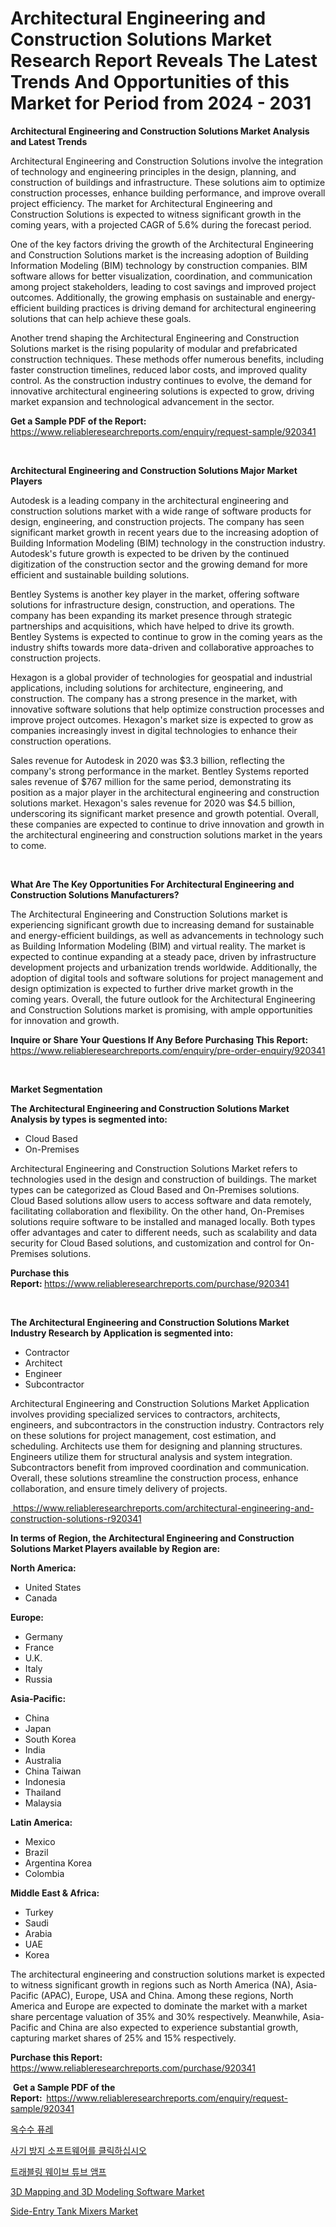 <p><h1>Architectural Engineering and Construction Solutions Market Research Report Reveals The Latest Trends And Opportunities of this Market for Period from 2024 - 2031</h1></p><p><strong>Architectural Engineering and Construction Solutions Market Analysis and Latest Trends</strong></p>
<p><p>Architectural Engineering and Construction Solutions involve the integration of technology and engineering principles in the design, planning, and construction of buildings and infrastructure. These solutions aim to optimize construction processes, enhance building performance, and improve overall project efficiency. The market for Architectural Engineering and Construction Solutions is expected to witness significant growth in the coming years, with a projected CAGR of 5.6% during the forecast period.</p><p>One of the key factors driving the growth of the Architectural Engineering and Construction Solutions market is the increasing adoption of Building Information Modeling (BIM) technology by construction companies. BIM software allows for better visualization, coordination, and communication among project stakeholders, leading to cost savings and improved project outcomes. Additionally, the growing emphasis on sustainable and energy-efficient building practices is driving demand for architectural engineering solutions that can help achieve these goals.</p><p>Another trend shaping the Architectural Engineering and Construction Solutions market is the rising popularity of modular and prefabricated construction techniques. These methods offer numerous benefits, including faster construction timelines, reduced labor costs, and improved quality control. As the construction industry continues to evolve, the demand for innovative architectural engineering solutions is expected to grow, driving market expansion and technological advancement in the sector.</p></p>
<p><strong>Get a Sample PDF of the Report:&nbsp;</strong> <a href="https://www.reliableresearchreports.com/enquiry/request-sample/920341">https://www.reliableresearchreports.com/enquiry/request-sample/920341</a></p>
<p>&nbsp;</p>
<p><strong>Architectural Engineering and Construction Solutions Major Market Players</strong></p>
<p><p>Autodesk is a leading company in the architectural engineering and construction solutions market with a wide range of software products for design, engineering, and construction projects. The company has seen significant market growth in recent years due to the increasing adoption of Building Information Modeling (BIM) technology in the construction industry. Autodesk's future growth is expected to be driven by the continued digitization of the construction sector and the growing demand for more efficient and sustainable building solutions.</p><p>Bentley Systems is another key player in the market, offering software solutions for infrastructure design, construction, and operations. The company has been expanding its market presence through strategic partnerships and acquisitions, which have helped to drive its growth. Bentley Systems is expected to continue to grow in the coming years as the industry shifts towards more data-driven and collaborative approaches to construction projects.</p><p>Hexagon is a global provider of technologies for geospatial and industrial applications, including solutions for architecture, engineering, and construction. The company has a strong presence in the market, with innovative software solutions that help optimize construction processes and improve project outcomes. Hexagon's market size is expected to grow as companies increasingly invest in digital technologies to enhance their construction operations.</p><p>Sales revenue for Autodesk in 2020 was $3.3 billion, reflecting the company's strong performance in the market. Bentley Systems reported sales revenue of $767 million for the same period, demonstrating its position as a major player in the architectural engineering and construction solutions market. Hexagon's sales revenue for 2020 was $4.5 billion, underscoring its significant market presence and growth potential. Overall, these companies are expected to continue to drive innovation and growth in the architectural engineering and construction solutions market in the years to come.</p></p>
<p>&nbsp;</p>
<p><strong>What Are The Key Opportunities For Architectural Engineering and Construction Solutions Manufacturers?</strong></p>
<p><p>The Architectural Engineering and Construction Solutions market is experiencing significant growth due to increasing demand for sustainable and energy-efficient buildings, as well as advancements in technology such as Building Information Modeling (BIM) and virtual reality. The market is expected to continue expanding at a steady pace, driven by infrastructure development projects and urbanization trends worldwide. Additionally, the adoption of digital tools and software solutions for project management and design optimization is expected to further drive market growth in the coming years. Overall, the future outlook for the Architectural Engineering and Construction Solutions market is promising, with ample opportunities for innovation and growth.</p></p>
<p><strong>Inquire or Share Your Questions If Any Before Purchasing This Report:</strong> <a href="https://www.reliableresearchreports.com/enquiry/pre-order-enquiry/920341">https://www.reliableresearchreports.com/enquiry/pre-order-enquiry/920341</a></p>
<p>&nbsp;</p>
<p><strong>Market Segmentation</strong></p>
<p><strong>The Architectural Engineering and Construction Solutions Market Analysis by types is segmented into:</strong></p>
<p><ul><li>Cloud Based</li><li>On-Premises</li></ul></p>
<p><p>Architectural Engineering and Construction Solutions Market refers to technologies used in the design and construction of buildings. The market types can be categorized as Cloud Based and On-Premises solutions. Cloud Based solutions allow users to access software and data remotely, facilitating collaboration and flexibility. On the other hand, On-Premises solutions require software to be installed and managed locally. Both types offer advantages and cater to different needs, such as scalability and data security for Cloud Based solutions, and customization and control for On-Premises solutions.</p></p>
<p><strong>Purchase this Report:&nbsp;</strong><a href="https://www.reliableresearchreports.com/purchase/920341">https://www.reliableresearchreports.com/purchase/920341</a></p>
<p>&nbsp;</p>
<p><strong>The Architectural Engineering and Construction Solutions Market Industry Research by Application is segmented into:</strong></p>
<p><ul><li>Contractor</li><li>Architect</li><li>Engineer</li><li>Subcontractor</li></ul></p>
<p><p>Architectural Engineering and Construction Solutions Market Application involves providing specialized services to contractors, architects, engineers, and subcontractors in the construction industry. Contractors rely on these solutions for project management, cost estimation, and scheduling. Architects use them for designing and planning structures. Engineers utilize them for structural analysis and system integration. Subcontractors benefit from improved coordination and communication. Overall, these solutions streamline the construction process, enhance collaboration, and ensure timely delivery of projects.</p></p>
<p><a href="https://www.reliableresearchreports.com/architectural-engineering-and-construction-solutions-r920341">&nbsp;https://www.reliableresearchreports.com/architectural-engineering-and-construction-solutions-r920341</a></p>
<p><strong>In terms of Region, the Architectural Engineering and Construction Solutions Market Players available by Region are:</strong></p>
<p>
    <p> <strong> North America: </strong>
        <ul>
            <li>United States</li>
            <li>Canada</li>
        </ul>
        </p> 
    <p> <strong> Europe: </strong>
        <ul>
            <li>Germany</li>
            <li>France</li>
            <li>U.K.</li>
            <li>Italy</li>
            <li>Russia</li>
        </ul>
        </p> 
    <p> <strong> Asia-Pacific: </strong>
        <ul>
            <li>China</li>
            <li>Japan</li>
            <li>South Korea</li>
            <li>India</li>
            <li>Australia</li>
            <li>China Taiwan</li>
            <li>Indonesia</li>
            <li>Thailand</li>
            <li>Malaysia</li>
        </ul>
        </p> 
    <p> <strong> Latin America: </strong>
        <ul>
            <li>Mexico</li>
            <li>Brazil</li>
            <li>Argentina Korea</li>
            <li>Colombia</li>
        </ul>
        </p> 
    <p> <strong> Middle East & Africa: </strong>
        <ul>
            <li>Turkey</li>
            <li>Saudi</li>
            <li>Arabia</li>
            <li>UAE</li>
            <li>Korea</li>
        </ul>
    </p>
    </p>
<p><p>The architectural engineering and construction solutions market is expected to witness significant growth in regions such as North America (NA), Asia-Pacific (APAC), Europe, USA and China. Among these regions, North America and Europe are expected to dominate the market with a market share percentage valuation of 35% and 30% respectively. Meanwhile, Asia-Pacific and China are also expected to experience substantial growth, capturing market shares of 25% and 15% respectively.</p></p>
<p><strong>Purchase this Report: </strong><a href="https://www.reliableresearchreports.com/purchase/920341">https://www.reliableresearchreports.com/purchase/920341</a></p>
<p>&nbsp;<strong>Get a Sample PDF of the Report:&nbsp;&nbsp;</strong><a href="https://www.reliableresearchreports.com/enquiry/request-sample/920341">https://www.reliableresearchreports.com/enquiry/request-sample/920341</a></p>
<p><strong></strong></p>
<p><p><a href="https://github.com/novabrown3/Market-Research-Report-List-1/blob/main/512403154062.md">옥수수 퓨레</a></p><p><a href="https://github.com/durgin521/Market-Research-Report-List-1/blob/main/132075054065.md">사기 방지 소프트웨어를 클릭하십시오</a></p><p><a href="https://medium.com/@jerrodhilll68/%EC%97%AC%ED%96%89-%ED%8C%8C%ED%98%95%EA%B4%80-%EC%A6%9D%ED%8F%AD%EA%B8%B0-%EC%8B%9C%EC%9E%A5-%EA%B2%BD%EC%9F%81-%EB%B6%84%EC%84%9D-%EC%8B%9C%EC%9E%A5-%EB%8F%99%ED%96%A5-%EB%B0%8F-2031%EB%85%84%EA%B9%8C%EC%A7%80%EC%9D%98-%EC%98%88%EC%B8%A1-08e571897303">트래블링 웨이브 튜브 앰프</a></p><p><a href="https://github.com/seekum/Market-Research-Report-List-2/blob/main/3d-mapping-and-3d-modeling-software-market.md">3D Mapping and 3D Modeling Software Market</a></p><p><a href="https://www.linkedin.com/pulse/side-entry-tank-mixers-market-analysis-its-cagr-segmentation-2hsce">Side-Entry Tank Mixers Market</a></p></p>